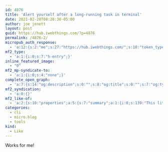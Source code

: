 ```yaml
---
id: 4876
title: 'Alert yourself after a long-running task in terminal'
date: 2021-02-28T08:28:30-05:00
author: joe jenett
layout: post
guid: https://hub.iwebthings.com/?p=4876
permalink: /4876-2/
micropub_auth_response:
  - 'a:12:{s:2:"me";s:27:"https://hub.iwebthings.com/";s:10:"token_type";s:6:"Bearer";s:4:"uuid";s:36:"e241a9b0-9f77-46ee-ba14-53b1acf52116";s:5:"scope";s:20:"create delete update";s:9:"issued_by";s:54:"https://hub.iwebthings.com/wp-json/indieauth/1.0/token";s:9:"client_id";s:20:"https://omnibear.com";s:11:"client_name";s:8:"Omnibear";s:11:"client_icon";s:29:"https://omnibear.com/logo.svg";s:9:"issued_at";i:1614518729;s:4:"user";i:1;s:13:"last_accessed";i:1614518758;s:7:"last_ip";s:14:"76.112.130.179";}'
mf2_type:
  - 'a:1:{i:0;s:7:"h-entry";}'
inline_featured_image:
  - "0"
mf2_mp-syndicate-to:
  - 'a:1:{i:0;s:4:"none";}'
complete_open_graph:
  - 'a:7:{s:14:"og:description";s:0:"";s:8:"og:title";s:0:"";s:7:"og:type";s:0:"";s:12:"twitter:card";s:7:"summary";s:15:"twitter:creator";s:0:"";s:19:"twitter:description";s:0:"";s:8:"og:image";s:0:"";}'
mf2_syndication:
  - 'a:0:{}'
mf2_like-of:
  - 'a:2:{s:10:"properties";a:5:{s:7:"summary";a:1:{i:0;s:139:"This little snippet helps me get back to what I was doing in the terminal by alerting me via a sound message and also a macOS notification.";}s:4:"name";a:1:{i:0;s:52:"Alert yourself after a long-running task in terminal";}s:3:"url";a:1:{i:0;s:67:"https://gist.github.com/petethepig/2d29e8b7e2ebc808bfe760b632608966";}s:11:"publication";a:1:{i:0;s:4:"Gist";}s:6:"author";a:2:{s:4:"type";a:1:{i:0;s:6:"h-card";}s:10:"properties";a:1:{s:4:"name";a:1:{i:0;s:10:"petethepig";}}}}s:4:"type";s:4:"cite";}'
categories:
  - cli
  - micro.blog
  - tools
kind:
  - Like
---
```

Works for me!